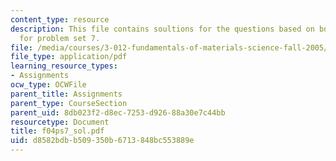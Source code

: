 ```yaml
---
content_type: resource
description: This file contains soultions for the questions based on bonding and thermodynamics
  for problem set 7.
file: /media/courses/3-012-fundamentals-of-materials-science-fall-2005/d8582bdbb509350b6713848bc553889e_f04ps7_sol.pdf
file_type: application/pdf
learning_resource_types:
- Assignments
ocw_type: OCWFile
parent_title: Assignments
parent_type: CourseSection
parent_uid: 8db023f2-d8ec-7253-d926-88a30e7c44bb
resourcetype: Document
title: f04ps7_sol.pdf
uid: d8582bdb-b509-350b-6713-848bc553889e
---
```

